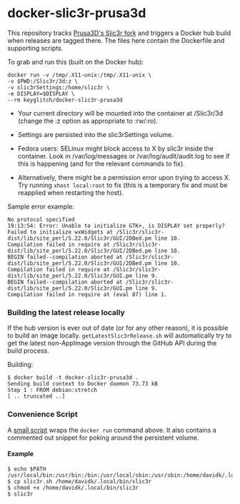 # docker-slic3r-prusa3d

This repository tracks [Prusa3D's Slic3r fork](https://github.com/prusa3d/slic3r/) and triggers a Docker hub build when releases are tagged there. The files here contain the Dockerfile and supporting scripts.

To grab and run this (built on the Docker hub):

    docker run -v /tmp/.X11-unix:/tmp/.X11-unix \
    -v $PWD:/Slic3r/3d:z \
    -v slic3rSettings:/home/slic3r \
    -e DISPLAY=$DISPLAY \
    --rm keyglitch/docker-slic3r-prusa3d

* Your current directory will be mounted into the container at /Slic3r/3d (change the :z option as appropriate to :rw/:ro).

* Settings are persisted into the slic3rSettings volume.

* Fedora users: SELinux might block access to X by slic3r inside the container. Look in /var/log/messages or /var/log/audit/audit.log to see if this is happening (and for the relevant commands to fix).

* Alternatively, there might be a permission error upon trying to access X. Try running `xhost local:root` to fix (this is a temporary fix and must be reapplied when restarting the host).

Sample error example:

    No protocol specified
    19:13:54: Error: Unable to initialize GTK+, is DISPLAY set properly?
    Failed to initialize wxWidgets at /Slic3r/slic3r-dist/lib/site_perl/5.22.0/Slic3r/GUI/2DBed.pm line 10.
    Compilation failed in require at /Slic3r/slic3r-dist/lib/site_perl/5.22.0/Slic3r/GUI/2DBed.pm line 10.
    BEGIN failed--compilation aborted at /Slic3r/slic3r-dist/lib/site_perl/5.22.0/Slic3r/GUI/2DBed.pm line 10.
    Compilation failed in require at /Slic3r/slic3r-dist/lib/site_perl/5.22.0/Slic3r/GUI.pm line 9.
    BEGIN failed--compilation aborted at /Slic3r/slic3r-dist/lib/site_perl/5.22.0/Slic3r/GUI.pm line 9.
    Compilation failed in require at (eval 87) line 1.

### Building the latest release locally

If the hub version is ever out of date (or for any other reason), it is possible to build an image locally. `getLatestSlic3rRelease.sh` will automatically try to get the latest non-AppImage version through the GitHub API during the build process.

Building:

    $ docker build -t docker-slic3r-prusa3d .
    Sending build context to Docker daemon 73.73 kB
    Step 1 : FROM debian:stretch
    [ .. truncated ..]

### Convenience Script

A [small script](https://raw.githubusercontent.com/davidk/docker-slic3r-prusa3d/master/slic3r.sh) wraps the `docker run` command above. It also contains a commented out snippet for poking around the persistent volume.

#### Example

    $ echo $PATH
    /usr/local/bin:/usr/bin:/bin:/usr/local/sbin:/usr/sbin:/home/davidk/.local/bin:/home/davidk/bin
    $ cp slic3r.sh /home/davidk/.local/bin/slic3r
    $ chmod +x /home/davidk/.local/bin/slic3r
    $ slic3r
